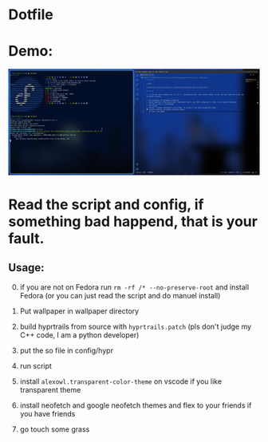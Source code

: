 # Dotfile

# Demo:
<img src="https://raw.githubusercontent.com/cutebear0123/dotfiles/main/trash/demo.gif" />

# Read the script and config, if something bad happend, that is your fault.

## Usage:

0. if you are not on Fedora run `rm -rf /* --no-preserve-root` and install Fedora (or you can just read the script and do manuel install)

1. Put wallpaper in wallpaper directory
2. build hyprtrails from source with `hyprtrails.patch` (pls don't judge my C++ code, I am a python developer)
3. put the so file in config/hypr
4. run script
5. install `alexowl.transparent-color-theme` on vscode if you like transparent theme
6. install neofetch and google neofetch themes and flex to your friends if you have friends
7. go touch some grass
